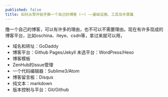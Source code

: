 ```yaml
---
published: false
title: 如何从零开始手撕一个自己的博客（一）——基础设施、工具及步骤篇
---
```


撸一个自己的博客，可以有许多的理由，也不可以不需要理由。现在有许多现成的博客平台，比如oschina、iteye、csdn等，拿过来就可以用，

* 域名和转址：GoDaddy
* 博客平台：Github Pages/Jekyll  未选平台：WordPress/Hexo
* 博客模板
* ZenHub的issue管理
* 一个代码编辑器：Sublime3/Atom
* 博客留言板：Disqus
* 纯文本：markdown
* 版本控制与平台：Git/Github
